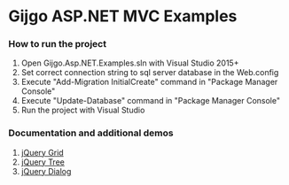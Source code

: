 ﻿# Gijgo ASP.NET MVC Examples

### How to run the project

1. Open Gijgo.Asp.NET.Examples.sln with Visual Studio 2015+
2. Set correct connection string to sql server database in the Web.config
3. Execute "Add-Migration InitialCreate" command in "Package Manager Console"
4. Execute "Update-Database" command in "Package Manager Console"
5. Run the project with Visual Studio

### Documentation and additional demos

1. [jQuery Grid](http://gijgo.com/grid)
1. [jQuery Tree](http://gijgo.com/tree)
1. [jQuery Dialog](http://gijgo.com/dialog)